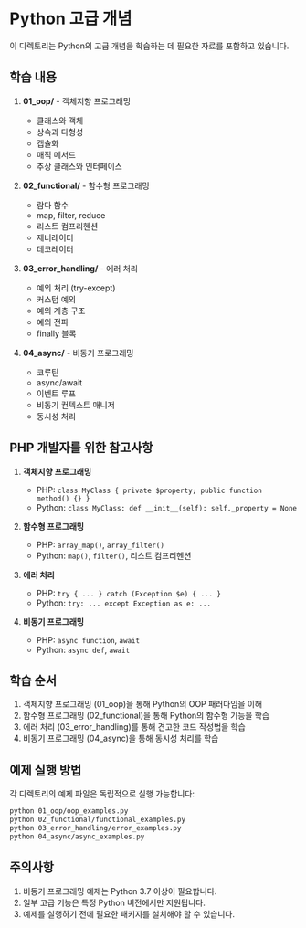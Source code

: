 # Python 고급 개념

이 디렉토리는 Python의 고급 개념을 학습하는 데 필요한 자료를 포함하고 있습니다.

## 학습 내용

1. **01_oop/** - 객체지향 프로그래밍
   - 클래스와 객체
   - 상속과 다형성
   - 캡슐화
   - 매직 메서드
   - 추상 클래스와 인터페이스

2. **02_functional/** - 함수형 프로그래밍
   - 람다 함수
   - map, filter, reduce
   - 리스트 컴프리헨션
   - 제너레이터
   - 데코레이터

3. **03_error_handling/** - 에러 처리
   - 예외 처리 (try-except)
   - 커스텀 예외
   - 예외 계층 구조
   - 예외 전파
   - finally 블록

4. **04_async/** - 비동기 프로그래밍
   - 코루틴
   - async/await
   - 이벤트 루프
   - 비동기 컨텍스트 매니저
   - 동시성 처리

## PHP 개발자를 위한 참고사항

1. **객체지향 프로그래밍**
   - PHP: `class MyClass { private $property; public function method() {} }`
   - Python: `class MyClass: def __init__(self): self._property = None`

2. **함수형 프로그래밍**
   - PHP: `array_map()`, `array_filter()`
   - Python: `map()`, `filter()`, 리스트 컴프리헨션

3. **에러 처리**
   - PHP: `try { ... } catch (Exception $e) { ... }`
   - Python: `try: ... except Exception as e: ...`

4. **비동기 프로그래밍**
   - PHP: `async function`, `await`
   - Python: `async def`, `await`

## 학습 순서

1. 객체지향 프로그래밍 (01_oop)을 통해 Python의 OOP 패러다임을 이해
2. 함수형 프로그래밍 (02_functional)을 통해 Python의 함수형 기능을 학습
3. 에러 처리 (03_error_handling)를 통해 견고한 코드 작성법을 학습
4. 비동기 프로그래밍 (04_async)을 통해 동시성 처리를 학습

## 예제 실행 방법

각 디렉토리의 예제 파일은 독립적으로 실행 가능합니다:

```bash
python 01_oop/oop_examples.py
python 02_functional/functional_examples.py
python 03_error_handling/error_examples.py
python 04_async/async_examples.py
```

## 주의사항

1. 비동기 프로그래밍 예제는 Python 3.7 이상이 필요합니다.
2. 일부 고급 기능은 특정 Python 버전에서만 지원됩니다.
3. 예제를 실행하기 전에 필요한 패키지를 설치해야 할 수 있습니다. 